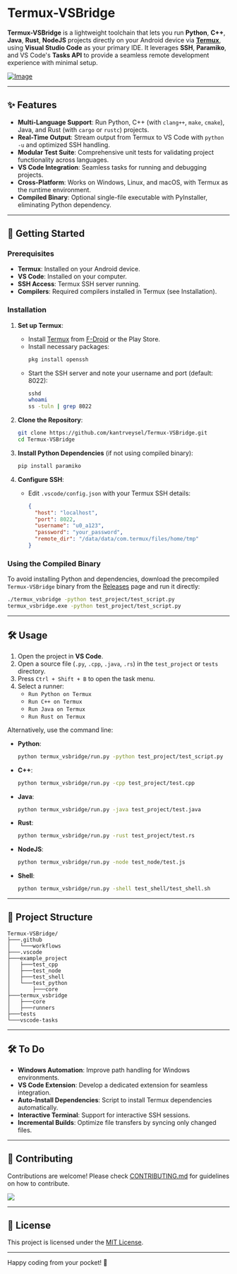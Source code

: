 # Termux-VSBridge

**Termux-VSBridge** is a lightweight toolchain that lets you run **Python**, **C++**, **Java**, **Rust**, **NodeJS** projects directly on your Android device via **[Termux](https://github.com/termux)**, using **Visual Studio Code** as your primary IDE. It leverages **SSH**, **Paramiko**, and VS Code's **Tasks API** to provide a seamless remote development experience with minimal setup.

[![Image](https://media2.giphy.com/media/v1.Y2lkPTc5MGI3NjExdWJtZW8xcnNobmFiajFxbmNkb25wZWI1NnZwcWcydTZrZ2RxNDJ5NiZlcD12MV9pbnRlcm5hbF9naWZfYnlfaWQmY3Q9Zw/0qbToCHrf76lzOnXvn/giphy.gif)](https://i.hizliresim.com/oar7wpr.gif)


---

## ✨ Features

- **Multi-Language Support**: Run Python, C++ (with `clang++`, `make`, `cmake`), Java, and Rust (with `cargo` or `rustc`) projects.
- **Real-Time Output**: Stream output from Termux to VS Code with `python -u` and optimized SSH handling.
- **Modular Test Suite**: Comprehensive unit tests for validating project functionality across languages.
- **VS Code Integration**: Seamless tasks for running and debugging projects.
- **Cross-Platform**: Works on Windows, Linux, and macOS, with Termux as the runtime environment.
- **Compiled Binary**: Optional single-file executable with PyInstaller, eliminating Python dependency.

---

## 🚀 Getting Started

### Prerequisites
- **Termux**: Installed on your Android device.
- **VS Code**: Installed on your computer.
- **SSH Access**: Termux SSH server running.
- **Compilers**: Required compilers installed in Termux (see Installation).

### Installation
1. **Set up Termux**:
   - Install [Termux](https://github.com/termux) from [F-Droid](https://f-droid.org/packages/com.termux/) or the Play Store.
   - Install necessary packages:
     ```bash
     pkg install openssh
     ```
   - Start the SSH server and note your username and port (default: 8022):
     ```bash
     sshd
     whoami
     ss -tuln | grep 8022
     ```

2. **Clone the Repository**:
   ```bash
   git clone https://github.com/kantrveysel/Termux-VSBridge.git
   cd Termux-VSBridge
   ```

3. **Install Python Dependencies** (if not using compiled binary):
   ```bash
   pip install paramiko
   ```

4. **Configure SSH**:
   - Edit `.vscode/config.json` with your Termux SSH details:
     ```json
     {
       "host": "localhost",
       "port": 8022,
       "username": "u0_a123",
       "password": "your_password",
       "remote_dir": "/data/data/com.termux/files/home/tmp"
     }
     ```

### Using the Compiled Binary
To avoid installing Python and dependencies, download the precompiled `Termux-VSBridge` binary from the [Releases](https://github.com/kantrveysel/Termux-VSBridge/releases) page and run it directly:
```bash
./termux_vsbridge -python test_project/test_script.py
termux_vsbridge.exe -python test_project/test_script.py
```

---

## 🛠 Usage

1. Open the project in **VS Code**.
2. Open a source file (`.py`, `.cpp`, `.java`, `.rs`) in the `test_project` or `tests` directory.
3. Press `Ctrl + Shift + B` to open the task menu.
4. Select a runner:
   - `Run Python on Termux`
   - `Run C++ on Termux`
   - `Run Java on Termux`
   - `Run Rust on Termux`

Alternatively, use the command line:
- **Python**:
  ```bash
  python termux_vsbridge/run.py -python test_project/test_script.py
  ```
- **C++**:
  ```bash
  python termux_vsbridge/run.py -cpp test_project/test.cpp
  ```
- **Java**:
  ```bash
  python termux_vsbridge/run.py -java test_project/test.java
  ```
- **Rust**:
  ```bash
  python termux_vsbridge/run.py -rust test_project/test.rs
  ```
- **NodeJS**:
  ```bash
  python termux_vsbridge/run.py -node test_node/test.js
  ```
- **Shell**:
  ```bash
  python termux_vsbridge/run.py -shell test_shell/test_shell.sh
  ```

---


## 📁 Project Structure

```
Termux-VSBridge/
├───.github
│   └───workflows
├───.vscode
├───example_project
│   ├───test_cpp
│   ├───test_node
│   ├───test_shell
│   └───test_python
│       ├───core
├───termux_vsbridge
│   ├───core
│   ├───runners
├───tests
└───vscode-tasks
```

---

## 🛠 To Do

- **Windows Automation**: Improve path handling for Windows environments.
- **VS Code Extension**: Develop a dedicated extension for seamless integration.
- **Auto-Install Dependencies**: Script to install Termux dependencies automatically.
- **Interactive Terminal**: Support for interactive SSH sessions.
- **Incremental Builds**: Optimize file transfers by syncing only changed files.

---

## 🤝 Contributing

Contributions are welcome! Please check [CONTRIBUTING.md](CONTRIBUTING.md) for guidelines on how to contribute.

<a href="https://github.com/kantrveysel/Termux-VSBridge/graphs/contributors">
  <img src="https://contrib.rocks/image?repo=kantrveysel/Termux-VSBridge" />
</a>

---

## 📜 License

This project is licensed under the [MIT License](LICENSE).

---

Happy coding from your pocket! 🚀

